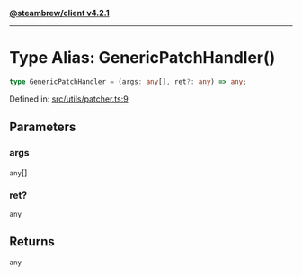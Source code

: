 [**@steambrew/client v4.2.1**](../README.md)

***

# Type Alias: GenericPatchHandler()

```ts
type GenericPatchHandler = (args: any[], ret?: any) => any;
```

Defined in: [src/utils/patcher.ts:9](https://github.com/SteamClientHomebrew/SDK/blob/main/typescript-packages/client/src/utils/patcher.ts#L9)

## Parameters

### args

`any`[]

### ret?

`any`

## Returns

`any`
